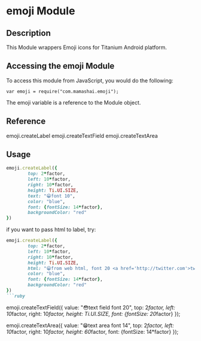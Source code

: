 # emoji Module

## Description

This Module wrappers Emoji icons for Titanium Android platform.

## Accessing the emoji Module

To access this module from JavaScript, you would do the following:

    var emoji = require("com.mamashai.emoji");

The emoji variable is a reference to the Module object.

## Reference

emoji.createLabel
emoji.createTextField
emoji.createTextArea

## Usage
```ruby
emoji.createLabel({
		top: 2*factor,
		left: 10*factor,
		right: 10*factor,
		height: Ti.UI.SIZE,
		text: "😁font 10",
		color: "blue",
		font: {fontSize: 14*factor},
		backgroundColor: "red"
})
```

if you want to pass html to label, try:
```ruby
emoji.createLabel({
		top: 2*factor,
		left: 10*factor,
		right: 10*factor,
		height: Ti.UI.SIZE,
		html: "😁from web html, font 20 <a href='http://twitter.com'>twitter</a>",
		color: "blue",
		font: {fontSize: 14*factor},
		backgroundColor: "red"
})
```ruby
```
emoji.createTextField({
		value: "😳text field font 20",
		top: 2*factor,
		left: 10*factor,
		right: 10*factor,
		height: Ti.UI.SIZE,
		font: {fontSize: 20*factor}
});
	
emoji.createTextArea({
		value: "😁text area font 14",
		top: 2*factor,
		left: 10*factor,
		right: 10*factor,
		height: 60*factor,
		font: {fontSize: 14*factor}
});
```
